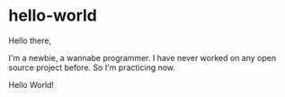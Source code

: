 hello-world
===========

Hello there,

I'm a newbie, a wannabe programmer.
I have never worked on any open source project before.
So I'm practicing now.

Hello World!
